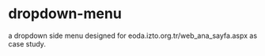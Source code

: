 # dropdown-menu
 a dropdown side menu designed for eoda.izto.org.tr/web_ana_sayfa.aspx as case study.
